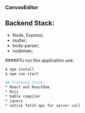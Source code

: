### CanvasEditor

## Backend Stack:

* Node, Express;
* multer;
* body-parser;
* nodeman;

#####To run this application use:

```bash
$ npm install
$ npm run start

## Frontend Stack:
* React and ReactDom
* Rxjs
* bable compiler
* jquery
* native fetch api for server call
